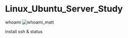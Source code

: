 # Linux_Ubuntu_Server_Study
whoami
![whoami_matt](https://user-images.githubusercontent.com/48058353/72875315-582c1100-3d37-11ea-877f-48f01bebe522.png)

install ssh & status

